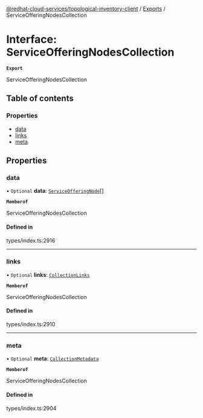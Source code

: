 [@redhat-cloud-services/topological-inventory-client](../README.md) / [Exports](../modules.md) / ServiceOfferingNodesCollection

# Interface: ServiceOfferingNodesCollection

**`Export`**

ServiceOfferingNodesCollection

## Table of contents

### Properties

- [data](ServiceOfferingNodesCollection.md#data)
- [links](ServiceOfferingNodesCollection.md#links)
- [meta](ServiceOfferingNodesCollection.md#meta)

## Properties

### data

• `Optional` **data**: [`ServiceOfferingNode`](ServiceOfferingNode.md)[]

**`Memberof`**

ServiceOfferingNodesCollection

#### Defined in

types/index.ts:2916

___

### links

• `Optional` **links**: [`CollectionLinks`](CollectionLinks.md)

**`Memberof`**

ServiceOfferingNodesCollection

#### Defined in

types/index.ts:2910

___

### meta

• `Optional` **meta**: [`CollectionMetadata`](CollectionMetadata.md)

**`Memberof`**

ServiceOfferingNodesCollection

#### Defined in

types/index.ts:2904

